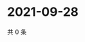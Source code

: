 # 2021-09-28

共 0 条

<!-- BEGIN -->
<!-- 最后更新时间 Tue Sep 28 2021 15:16:46 GMT+0800 (China Standard Time) -->

<!-- END -->

